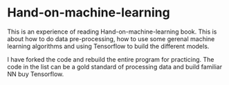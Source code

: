 # Hand-on-machine-learning
This is an experience of reading Hand-on-machine-learning book. This is about how to do data pre-processing, how to use some gerenal machine learning algorithms and using Tensorflow to build the different models.

I have forked the code and rebuild the entire program for practicing. The code in the list can be a gold standard of processing data and build familiar NN buy Tensorflow. 
